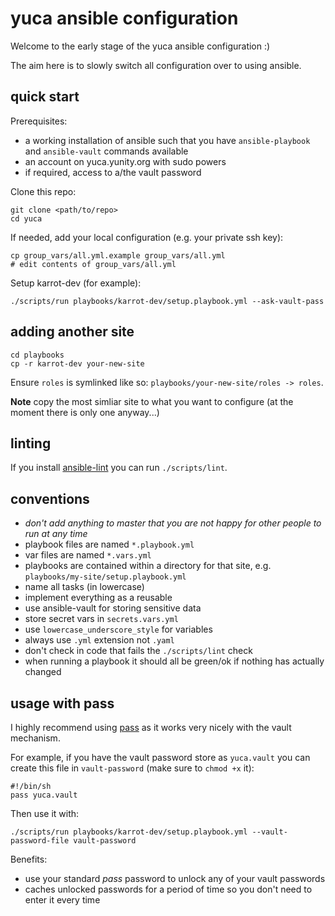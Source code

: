 # yuca ansible configuration

Welcome to the early stage of the yuca ansible configuration :)

The aim here is to slowly switch all configuration over to using ansible.

## quick start

Prerequisites:

* a working installation of ansible such that you have `ansible-playbook` and `ansible-vault` commands available
* an account on yuca.yunity.org with sudo powers
* if required, access to a/the vault password

Clone this repo:

```
git clone <path/to/repo>
cd yuca
```

If needed, add your local configuration (e.g. your private ssh key):

```
cp group_vars/all.yml.example group_vars/all.yml
# edit contents of group_vars/all.yml
```

Setup karrot-dev (for example):

```
./scripts/run playbooks/karrot-dev/setup.playbook.yml --ask-vault-pass
```

## adding another site

```
cd playbooks
cp -r karrot-dev your-new-site
```

Ensure `roles` is symlinked like so: `playbooks/your-new-site/roles -> roles`.

**Note** copy the most simliar site to what you want to configure (at the moment there is only one anyway...)

## linting

If you install [ansible-lint](https://github.com/willthames/ansible-lint) you can run `./scripts/lint`.

## conventions

* *don't add anything to master that you are not happy for other people to run at any time*
* playbook files are named `*.playbook.yml`
* var files are named `*.vars.yml`
* playbooks are contained within a directory for that site, e.g. `playbooks/my-site/setup.playbook.yml`
* name all tasks (in lowercase)
* implement everything as a reusable 
* use ansible-vault for storing sensitive data
* store secret vars in `secrets.vars.yml`
* use `lowercase_underscore_style` for variables
* always use `.yml` extension not `.yaml`
* don't check in code that fails the `./scripts/lint` check
* when running a playbook it should all be green/ok if nothing has actually changed

## usage with pass

I highly recommend using [pass](https://www.passwordstore.org/) as it works very nicely with the vault mechanism.

For example, if you have the vault password store as `yuca.vault` you can create this file in `vault-password` (make sure to `chmod +x` it):

```
#!/bin/sh
pass yuca.vault
```

Then use it with:

```
./scripts/run playbooks/karrot-dev/setup.playbook.yml --vault-password-file vault-password
```

Benefits:
* use your standard _pass_ password to unlock any of your vault passwords
* caches unlocked passwords for a period of time so you don't need to enter it every time

